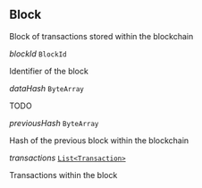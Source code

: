 

## Block  


Block of transactions stored within the blockchain

  
<article>

*blockId* `BlockId` 

Identifier of the block

</article>
<article>

*dataHash* `ByteArray` 

TODO

</article>
<article>

*previousHash* `ByteArray` 

Hash of the previous block within the blockchain

</article>
<article>

*transactions* [`List<Transaction>`](#transaction) 

Transactions within the block

</article>


